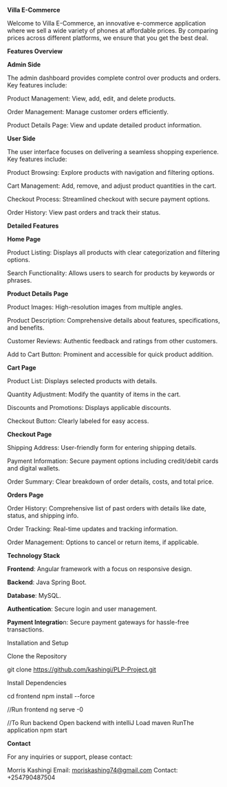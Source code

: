 **Villa E-Commerce**

Welcome to Villa E-Commerce, an innovative e-commerce application where we sell a wide variety of phones at affordable prices. By comparing prices across different platforms, we ensure that you get the best deal.

**Features Overview**

**Admin Side**

The admin dashboard provides complete control over products and orders. Key features include:

Product Management: View, add, edit, and delete products.

Order Management: Manage customer orders efficiently.

Product Details Page: View and update detailed product information.

**User Side**

The user interface focuses on delivering a seamless shopping experience. Key features include:

Product Browsing: Explore products with navigation and filtering options.

Cart Management: Add, remove, and adjust product quantities in the cart.

Checkout Process: Streamlined checkout with secure payment options.

Order History: View past orders and track their status.

**Detailed Features**

**Home Page**

Product Listing: Displays all products with clear categorization and filtering options.

Search Functionality: Allows users to search for products by keywords or phrases.

**Product Details Page**

Product Images: High-resolution images from multiple angles.

Product Description: Comprehensive details about features, specifications, and benefits.

Customer Reviews: Authentic feedback and ratings from other customers.

Add to Cart Button: Prominent and accessible for quick product addition.

**Cart Page**

Product List: Displays selected products with details.

Quantity Adjustment: Modify the quantity of items in the cart.

Discounts and Promotions: Displays applicable discounts.

Checkout Button: Clearly labeled for easy access.

**Checkout Page**

Shipping Address: User-friendly form for entering shipping details.

Payment Information: Secure payment options including credit/debit cards and digital wallets.

Order Summary: Clear breakdown of order details, costs, and total price.

**Orders Page**

Order History: Comprehensive list of past orders with details like date, status, and shipping info.

Order Tracking: Real-time updates and tracking information.

Order Management: Options to cancel or return items, if applicable.

**Technology Stack**

**Frontend**: Angular framework with a focus on responsive design.

**Backend**: Java Spring Boot.

**Database**: MySQL.

**Authentication**: Secure login and user management.

**Payment Integratio**n: Secure payment gateways for hassle-free transactions.

Installation and Setup

Clone the Repository

git clone https://github.com/kashingi/PLP-Project.git

Install Dependencies

cd frontend
npm install --force

//Run frontend
ng serve -0

//To Run backend
Open backend with intelliJ
Load maven
RunThe application
npm start





**Contact**

For any inquiries or support, please contact:

Morris Kashingi Email: moriskashing74@gmail.com
                Contact: +254790487504
